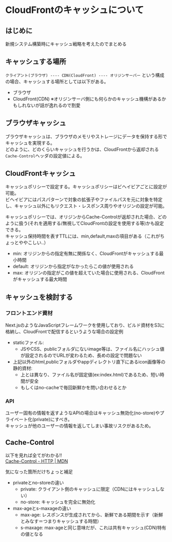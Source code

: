 # CloudFrontのキャッシュについて

## はじめに

新規システム構築時にキャッシュ戦略を考えたのでまとめる

## キャッシュする場所

`クライアント(ブラウザ) ---- CDN(CloudFront) ---- オリジンサーバー` という構成の場合、キャッシュする場所としては以下がある。

- ブラウザ
- CloudFront(CDN)
※オリジンサーバ側にも何らかのキャッシュ機構があるかもしれないが話が逸れるので割愛

## ブラウザキャッシュ

ブラウザキャッシュは、ブラウザのメモリやストレージにデータを保持する形でキャッシュを実現する。  
どのように、どのくらいキャッシュを行うかは、CloudFrontから返却される`Cache-Control`ヘッダの設定値による。

## CloudFrontキャッシュ

キャッシュポリシーで設定する。キャッシュポリシーはビヘイビアごとに設定が可能。  
ビヘイビアにはパスパターンで対象の拡張子やファイルパスを元に対象を特定し、キャッシュ以外にもリクエスト・レスポンス周りやオリジンの設定が可能。

キャッシュポリシーでは、オリジンからCache-Controlが返却された場合、どのように扱う(それを適用する/無視してCloudFrontの設定を使用する等)かも設定できる。  
キャッシュ保持時間を表すTTLには、min,default,maxの項目がある（これがちょっとややこしい..）

- min: オリジンからの指定有無に関係なく、CloudFrontがキャッシュする最小時間
- default: オリジンから指定がなかったらこの値が使用される
- max: オリジンの指定がこの値を超えていた場合に使用される、CloudFrontがキャッシュする最大時間

## キャッシュを検討する

### フロントエンド資材

Next.jsのようなJavaScriptフレームワークを使用しており、ビルド資材をS3に格納し、CloudFrontで配信するというような場合の設定例

- staticファイル: 
  - JSやCSS、publicフォルダにないimage等は、ファイル名にハッシュ値が設定されるのでURLが変わるため、長めの設定で問題ない
- 上記以外のhtml,publicフォルダやappディレクトリ直下にあるicon画像等の静的資材: 
  - 上とは異なり、ファイル名が固定値(ex:index.html)であるため、短い時間が安全
  - もしくはno-cacheで毎回新鮮かを問い合わせるとか

### API

ユーザー固有の情報を返すようなAPIの場合はキャッシュ無効化(no-store)やプライベート化(private)にすべき。  
キャッシュが他のユーザーの情報を返してしまい事故リスクがあるため。

## Cache-Control

以下を見れば全てがわかる!!  
[Cache-Control - HTTP | MDN](https://developer.mozilla.org/ja/docs/Web/HTTP/Reference/Headers/Cache-Control)

気になった箇所だけちょっと補足

- privateとno-storeの違い
  - private: クライアント側のキャッシュに限定（CDNにはキャッシュしない）
  - no-store: キャッシュを完全に無効化
- max-ageとs-maxageの違い
  - max-age: レスポンスが生成されてから、新鮮である期間を示す（新鮮とみなす＝つまりキャッシュする時間）
  - s-maxage: max-ageと同じ意味だが、これは共有キャッシュ(CDN)特有の値となる